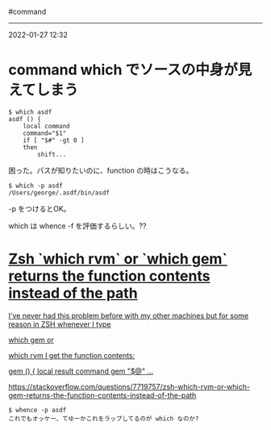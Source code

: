#command 

---
2022-01-27  12:32

# command  which でソースの中身が見えてしまう

```shell
$ which asdf
asdf () {
	local command
	command="$1"
	if [ "$#" -gt 0 ]
	then
		shift...
```

困った。パスが知りたいのに、function の時はこうなる。

```shell
$ which -p asdf
/Users/george/.asdf/bin/asdf
```

-p をつけるとOK。

which は whence -f を評価するらしい。??

<div class="rich-link-card-container"><a class="rich-link-card" href="https://stackoverflow.com/questions/7719757/zsh-which-rvm-or-which-gem-returns-the-function-contents-instead-of-the-path" target="_blank">
	<div class="rich-link-image-container">
		<div class="rich-link-image" style="background-image: url('https://cdn.sstatic.net/Sites/stackoverflow/Img/apple-touch-icon@2.png?v=73d79a89bded')">
	</div>
	</div>
	<div class="rich-link-card-text">
		<h1 class="rich-link-card-title">Zsh `which rvm` or `which gem` returns the function contents instead of the path</h1>
		<p class="rich-link-card-description">
		I've never had this problem before with my other machines but for some reason in ZSH whenever I type

which gem
or

which rvm
I get the function contents:

gem () {
local result
command gem "$@"
...
		</p>
		<p class="rich-link-href">
		https://stackoverflow.com/questions/7719757/zsh-which-rvm-or-which-gem-returns-the-function-contents-instead-of-the-path
		</p>
	</div>
</a></div>


```shell
$ whence -p asdf
これでもオッケー、てゆーかこれをラップしてるのが which なのか?
```


